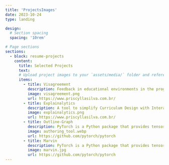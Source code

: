 ```yaml
---
title: 'ProjectsImages'
date: 2023-10-24
type: landing

design:
  # Section spacing
  spacing: '10rem'

# Page sections
sections:
  - block: resume-projects
    content:
      title: Selected Projects
      text: 
      # Upload project images to your `assets/media/` folder and reference the filename in the `image` option
      items:
        - title: Visagreement
          description: Feedback in educational environments in the programming domain.
          image: visagreement.png
          url: https://www.priscyllasilva.com.br/
        - title: Explainalytics
          description: A tool to simplify Curriculum Design with Interactive Knowledge Graphs.
          image: explainalytics.png
          url: https://www.priscyllasilva.com.br/
        - title: Outline-Graph
          description: PyTorch is a Python package that provides tensor computation (like NumPy) with strong GPU acceleration.
          image: authoring_tool.webp
          url: https://github.com/pytorch/pytorch
        - title: Marvin
          description: PyTorch is a Python package that provides tensor computation (like NumPy) with strong GPU acceleration.
          image: marvin.jpg
          url: https://github.com/pytorch/pytorch
---
```


